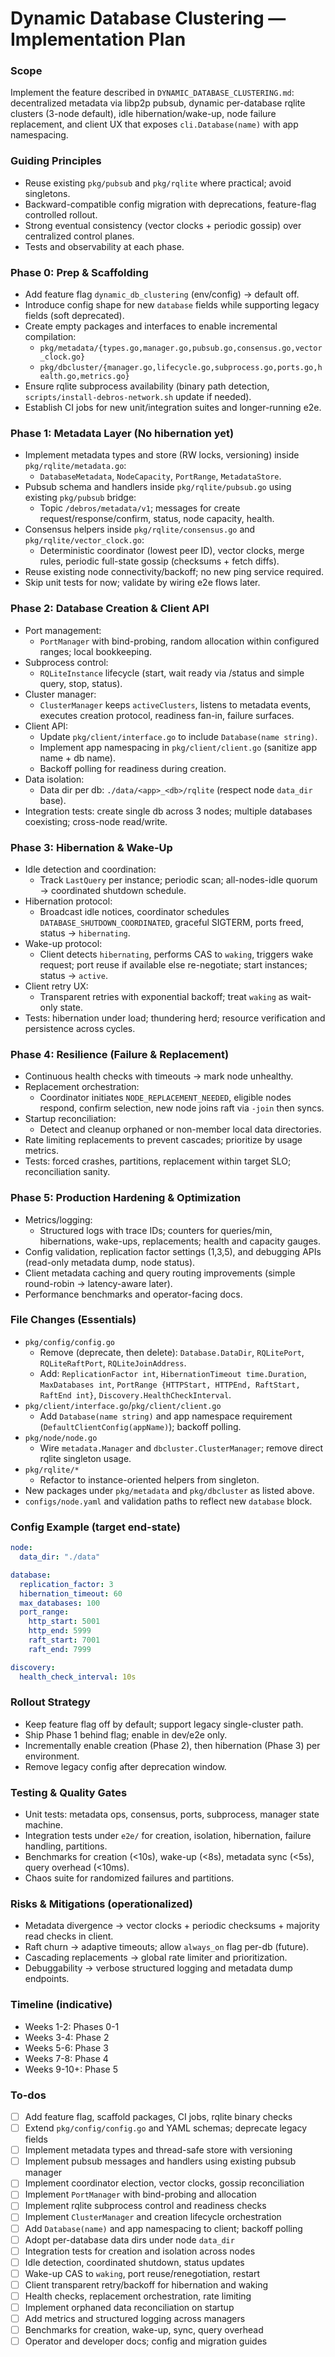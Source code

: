 <!-- ec358e91-8e19-4fc8-a81e-cb388a4b2fc9 4c357d4a-bae7-4fe2-943d-84e5d3d3714c -->
# Dynamic Database Clustering — Implementation Plan

### Scope

Implement the feature described in `DYNAMIC_DATABASE_CLUSTERING.md`: decentralized metadata via libp2p pubsub, dynamic per-database rqlite clusters (3-node default), idle hibernation/wake-up, node failure replacement, and client UX that exposes `cli.Database(name)` with app namespacing.

### Guiding Principles

- Reuse existing `pkg/pubsub` and `pkg/rqlite` where practical; avoid singletons.
- Backward-compatible config migration with deprecations, feature-flag controlled rollout.
- Strong eventual consistency (vector clocks + periodic gossip) over centralized control planes.
- Tests and observability at each phase.

### Phase 0: Prep & Scaffolding

- Add feature flag `dynamic_db_clustering` (env/config) → default off.
- Introduce config shape for new `database` fields while supporting legacy fields (soft deprecated).
- Create empty packages and interfaces to enable incremental compilation:
  - `pkg/metadata/{types.go,manager.go,pubsub.go,consensus.go,vector_clock.go}`
  - `pkg/dbcluster/{manager.go,lifecycle.go,subprocess.go,ports.go,health.go,metrics.go}`
- Ensure rqlite subprocess availability (binary path detection, `scripts/install-debros-network.sh` update if needed).
- Establish CI jobs for new unit/integration suites and longer-running e2e.

### Phase 1: Metadata Layer (No hibernation yet)

- Implement metadata types and store (RW locks, versioning) inside `pkg/rqlite/metadata.go`:
  - `DatabaseMetadata`, `NodeCapacity`, `PortRange`, `MetadataStore`.
- Pubsub schema and handlers inside `pkg/rqlite/pubsub.go` using existing `pkg/pubsub` bridge:
  - Topic `/debros/metadata/v1`; messages for create request/response/confirm, status, node capacity, health.
- Consensus helpers inside `pkg/rqlite/consensus.go` and `pkg/rqlite/vector_clock.go`:
  - Deterministic coordinator (lowest peer ID), vector clocks, merge rules, periodic full-state gossip (checksums + fetch diffs).
- Reuse existing node connectivity/backoff; no new ping service required.
- Skip unit tests for now; validate by wiring e2e flows later.

### Phase 2: Database Creation & Client API

- Port management:
  - `PortManager` with bind-probing, random allocation within configured ranges; local bookkeeping.
- Subprocess control:
  - `RQLiteInstance` lifecycle (start, wait ready via /status and simple query, stop, status).
- Cluster manager:
  - `ClusterManager` keeps `activeClusters`, listens to metadata events, executes creation protocol, readiness fan-in, failure surfaces.
- Client API:
  - Update `pkg/client/interface.go` to include `Database(name string)`.
  - Implement app namespacing in `pkg/client/client.go` (sanitize app name + db name).
  - Backoff polling for readiness during creation.
- Data isolation:
  - Data dir per db: `./data/<app>_<db>/rqlite` (respect node `data_dir` base).
- Integration tests: create single db across 3 nodes; multiple databases coexisting; cross-node read/write.

### Phase 3: Hibernation & Wake-Up

- Idle detection and coordination:
  - Track `LastQuery` per instance; periodic scan; all-nodes-idle quorum → coordinated shutdown schedule.
- Hibernation protocol:
  - Broadcast idle notices, coordinator schedules `DATABASE_SHUTDOWN_COORDINATED`, graceful SIGTERM, ports freed, status → `hibernating`.
- Wake-up protocol:
  - Client detects `hibernating`, performs CAS to `waking`, triggers wake request; port reuse if available else re-negotiate; start instances; status → `active`.
- Client retry UX:
  - Transparent retries with exponential backoff; treat `waking` as wait-only state.
- Tests: hibernation under load; thundering herd; resource verification and persistence across cycles.

### Phase 4: Resilience (Failure & Replacement)

- Continuous health checks with timeouts → mark node unhealthy.
- Replacement orchestration:
  - Coordinator initiates `NODE_REPLACEMENT_NEEDED`, eligible nodes respond, confirm selection, new node joins raft via `-join` then syncs.
- Startup reconciliation:
  - Detect and cleanup orphaned or non-member local data directories.
- Rate limiting replacements to prevent cascades; prioritize by usage metrics.
- Tests: forced crashes, partitions, replacement within target SLO; reconciliation sanity.

### Phase 5: Production Hardening & Optimization

- Metrics/logging:
  - Structured logs with trace IDs; counters for queries/min, hibernations, wake-ups, replacements; health and capacity gauges.
- Config validation, replication factor settings (1,3,5), and debugging APIs (read-only metadata dump, node status).
- Client metadata caching and query routing improvements (simple round-robin → latency-aware later).
- Performance benchmarks and operator-facing docs.

### File Changes (Essentials)

- `pkg/config/config.go`
  - Remove (deprecate, then delete): `Database.DataDir`, `RQLitePort`, `RQLiteRaftPort`, `RQLiteJoinAddress`.
  - Add: `ReplicationFactor int`, `HibernationTimeout time.Duration`, `MaxDatabases int`, `PortRange {HTTPStart, HTTPEnd, RaftStart, RaftEnd int}`, `Discovery.HealthCheckInterval`.
- `pkg/client/interface.go`/`pkg/client/client.go`
  - Add `Database(name string)` and app namespace requirement (`DefaultClientConfig(appName)`); backoff polling.
- `pkg/node/node.go`
  - Wire `metadata.Manager` and `dbcluster.ClusterManager`; remove direct rqlite singleton usage.
- `pkg/rqlite/*`
  - Refactor to instance-oriented helpers from singleton.
- New packages under `pkg/metadata` and `pkg/dbcluster` as listed above.
- `configs/node.yaml` and validation paths to reflect new `database` block.

### Config Example (target end-state)

```yaml
node:
  data_dir: "./data"

database:
  replication_factor: 3
  hibernation_timeout: 60
  max_databases: 100
  port_range:
    http_start: 5001
    http_end: 5999
    raft_start: 7001
    raft_end: 7999

discovery:
  health_check_interval: 10s
```

### Rollout Strategy

- Keep feature flag off by default; support legacy single-cluster path.
- Ship Phase 1 behind flag; enable in dev/e2e only.
- Incrementally enable creation (Phase 2), then hibernation (Phase 3) per environment.
- Remove legacy config after deprecation window.

### Testing & Quality Gates

- Unit tests: metadata ops, consensus, ports, subprocess, manager state machine.
- Integration tests under `e2e/` for creation, isolation, hibernation, failure handling, partitions.
- Benchmarks for creation (<10s), wake-up (<8s), metadata sync (<5s), query overhead (<10ms).
- Chaos suite for randomized failures and partitions.

### Risks & Mitigations (operationalized)

- Metadata divergence → vector clocks + periodic checksums + majority read checks in client.
- Raft churn → adaptive timeouts; allow `always_on` flag per-db (future).
- Cascading replacements → global rate limiter and prioritization.
- Debuggability → verbose structured logging and metadata dump endpoints.

### Timeline (indicative)

- Weeks 1-2: Phases 0-1
- Weeks 3-4: Phase 2
- Weeks 5-6: Phase 3
- Weeks 7-8: Phase 4
- Weeks 9-10+: Phase 5

### To-dos

- [ ] Add feature flag, scaffold packages, CI jobs, rqlite binary checks
- [ ] Extend `pkg/config/config.go` and YAML schemas; deprecate legacy fields
- [ ] Implement metadata types and thread-safe store with versioning
- [ ] Implement pubsub messages and handlers using existing pubsub manager
- [ ] Implement coordinator election, vector clocks, gossip reconciliation
- [ ] Implement `PortManager` with bind-probing and allocation
- [ ] Implement rqlite subprocess control and readiness checks
- [ ] Implement `ClusterManager` and creation lifecycle orchestration
- [ ] Add `Database(name)` and app namespacing to client; backoff polling
- [ ] Adopt per-database data dirs under node `data_dir`
- [ ] Integration tests for creation and isolation across nodes
- [ ] Idle detection, coordinated shutdown, status updates
- [ ] Wake-up CAS to `waking`, port reuse/renegotiation, restart
- [ ] Client transparent retry/backoff for hibernation and waking
- [ ] Health checks, replacement orchestration, rate limiting
- [ ] Implement orphaned data reconciliation on startup
- [ ] Add metrics and structured logging across managers
- [ ] Benchmarks for creation, wake-up, sync, query overhead
- [ ] Operator and developer docs; config and migration guides